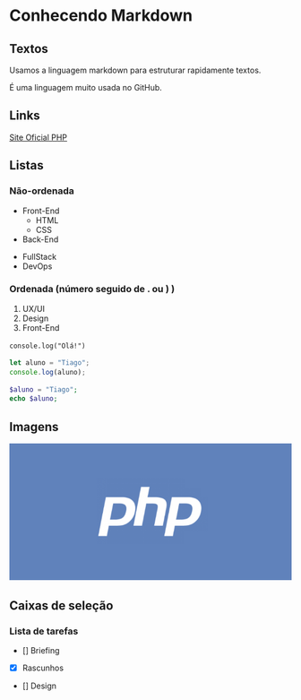 # Conhecendo Markdown

## Textos
Usamos a linguagem markdown para estruturar rapidamente textos.

É uma linguagem muito usada no GitHub.

## Links
[Site Oficial PHP](http://php.net)

## Listas

### Não-ordenada
- Front-End
    - HTML
    - CSS
- Back-End

* FullStack
* DevOps

### Ordenada (número seguido de . ou ) )
1) UX/UI
2) Design
3) Front-End

`console.log("Olá!")`

```javascript
let aluno = "Tiago";
console.log(aluno);
```

```php
$aluno = "Tiago";
echo $aluno;
```

## Imagens
![Logotipo PHP](php-logo.png)

## Caixas de seleção

### Lista de tarefas

- [] Briefing
- [x] Rascunhos
- [] Design
